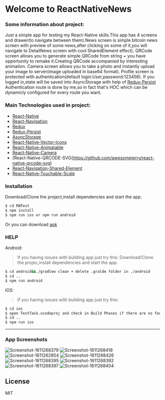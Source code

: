 # Welcome to ReactNativeNews


### Some information about project:
Just a simple app for testing my React-Native skills.This app has 4 screens and drawer(to navigate between them).News screen is simple bitcoin news screen with preview of some news,after clicking on some of it,you will navigate to DetailNews screen with cool SharedElement effect).
QRCode screen allows you to generate simple QRCode from string + you have opportunity to remake it.Creating QRCode accompanied by interesting animation.
Camera screen allows you to take a photo and instantly upload your image to server(image uploaded in base64 format).
Profile screen is protected with authentication(default login:User,password:123456).
If you logged in,state will be saved into AsyncStorage with help of [Redux-Persist](https://github.com/rt2zz/redux-persist#readme)
Authentication route is done by me,so in fact that's HOC which can be dynamicly configured for every route you want.

### Main Technologies used in project:
* [React-Native](https://github.com/facebook/react-native)
* [React-Navigation](https://github.com/react-navigation/react-navigation)
* [Redux](https://github.com/reduxjs/redux)
* [Redux-Persist](https://github.com/rt2zz/redux-persist)
* [AsyncStorage](https://github.com/react-native-async-storage/async-storage)
* [React-Native-Vector-Icons](https://github.com/oblador/react-native-vector-icons)
* [React-Native-Animatable](https://github.com/oblador/react-native-animatable)
* [React-Native-Camera](https://github.com/react-native-camera/react-native-camera)
* [React-Native-QRCODE-SVG(https://github.com/awesomejerry/react-native-qrcode-svg)
* [React-Navigation-Shared-Element](https://github.com/IjzerenHein/react-navigation-shared-element)
* [React-Native-Touchable-Scale](https://github.com/kohver/react-native-touchable-scale)

### Installation
Download/Clone the project,install dependencies and start the app.
```sh
$ cd RNTest
$ npm install
$ npm run ios or npm run android
```
Or you can download [apk](https://drive.google.com/drive/folders/1whpyhnbLQx4togQHChU_JpA5hgV76Z12?usp=sharing)

### HELP
 Android:
 > If you having issues with building app just try this:
 Download/Clone the projec,install dependencies and start the app.
```sh
$ cd android&&./gradlew clean + delete .gralde folder in ./android
$ cd ..
$ npm run android 
```
 IOS:
 > If you having issues with building app just try this:
  ```sh
$ cd ios
$ open TestTask.xcodeproj and check in Build Phases if there are no fonts files in Copy Bundle Resources dropdown
$ cd ..
$ npm run ios
```

----
### App Screenshots 
<img src="https://i.ibb.co/ypXSFKF/Screenshot-1611268379.png" alt="Screenshot-1611268379" border="0">
<img src="https://i.ibb.co/Tw2GMfY/Screenshot-1611268418.png" alt="Screenshot-1611268418" border="0">
<img src="https://i.ibb.co/tDFyYy6/Screenshot-1611262854.png" alt="Screenshot-1611262854" border="0">
<img src="https://i.ibb.co/khZVDyd/Screenshot-1611268426.png" alt="Screenshot-1611268426" border="0">
<img src="https://i.ibb.co/P4PpWyD/Screenshot-1611268395.png" alt="Screenshot-1611268395" border="0">
<img src="https://i.ibb.co/1nNJT5d/Screenshot-1611268392.png" alt="Screenshot-1611268392" border="0">
<img src="https://i.ibb.co/PxvZ41d/Screenshot-1611268397.png" alt="Screenshot-1611268397" border="0">
<img src="https://i.ibb.co/gjTdVfq/Screenshot-1611268404.png" alt="Screenshot-1611268404" border="0">

License
----
MIT


